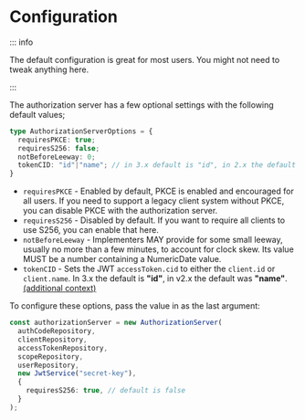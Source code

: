 # Configuration

::: info

The default configuration is great for most users. You might not need to tweak anything here.

:::

The authorization server has a few optional settings with the following default values;

```ts
type AuthorizationServerOptions = {
  requiresPKCE: true;
  requiresS256: false;
  notBeforeLeeway: 0;
  tokenCID: "id"|"name"; // in 3.x default is "id", in 2.x the default is "name"
}
```

* `requiresPKCE` - Enabled by default, PKCE is enabled and encouraged for all users. If you need to support a legacy client system without PKCE, you can disable PKCE with the authorization server.
* `requiresS256` - Disabled by default. If you want to require all clients to use S256, you can enable that here.
* `notBeforeLeeway` - Implementers MAY provide for some small leeway, usually no more than a few minutes, to account for clock skew.  Its value MUST be a number containing a NumericDate value.
* `tokenCID` - Sets the JWT `accessToken.cid` to either the `client.id` or `client.name`. In 3.x the default is 
  **"id"**, in v2.x the default was **"name"**. [(additional context)](https://github.com/jasonraimondi/ts-oauth2-server/blob/e7a31b207701f90552abc82d82c72b143bc15130/src/grants/abstract/abstract.grant.ts#L123)

To configure these options, pass the value in as the last argument:

```typescript
const authorizationServer = new AuthorizationServer(
  authCodeRepository,
  clientRepository,
  accessTokenRepository,
  scopeRepository,
  userRepository,
  new JwtService("secret-key"),
  {
    requiresS256: true, // default is false
  }
);
```